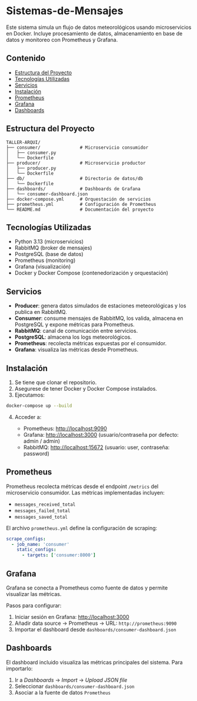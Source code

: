 # Sistemas-de-Mensajes
Este sistema simula un flujo de datos meteorológicos usando microservicios en Docker. Incluye procesamiento de datos, almacenamiento en base de datos y monitoreo con Prometheus y Grafana.
## Contenido

* [Estructura del Proyecto](#estructura-del-proyecto)
* [Tecnologías Utilizadas](#tecnologías-utilizadas)
* [Servicios](#servicios)
* [Instalación](#instalación)
* [Prometheus](#prometheus)
* [Grafana](#grafana)
* [Dashboards](#dashboards)

## Estructura del Proyecto

```
TALLER-ARQUI/
├── consumer/               # Microservicio consumidor
│   ├── consumer.py
│   └── Dockerfile
├── producer/               # Microservicio productor
│   ├── producer.py
│   └── Dockerfile
├── db/                     # Directorio de datos/db
│   └── Dockerfile
├── dashboards/             # Dashboards de Grafana
│   └── consumer-dashboard.json
├── docker-compose.yml      # Orquestación de servicios
├── prometheus.yml          # Configuración de Prometheus
└── README.md               # Documentación del proyecto
```
## Tecnologías Utilizadas

* Python 3.13 (microservicios)
* RabbitMQ (broker de mensajes)
* PostgreSQL (base de datos)
* Prometheus (monitoring)
* Grafana (visualización)
* Docker y Docker Compose (contenedorización y orquestación)

## Servicios

* **Producer**: genera datos simulados de estaciones meteorológicas y los publica en RabbitMQ.
* **Consumer**: consume mensajes de RabbitMQ, los valida, almacena en PostgreSQL y expone métricas para Prometheus.
* **RabbitMQ**: canal de comunicación entre servicios.
* **PostgreSQL**: almacena los logs meteorológicos.
* **Prometheus**: recolecta métricas expuestas por el consumidor.
* **Grafana**: visualiza las métricas desde Prometheus.

## Instalación

1. Se tiene que clonar el repositorio.
2. Asegurese de tener Docker y Docker Compose instalados.
3. Ejecutamos:

```bash
docker-compose up --build
```

4. Acceder a:

   * Prometheus: [http://localhost:9090](http://localhost:9090)
   * Grafana: [http://localhost:3000](http://localhost:3000) (usuario/contraseña por defecto: admin / admin)
   * RabbitMQ: [http://localhost:15672](http://localhost:15672) (usuario: user, contraseña: password)

## Prometheus

Prometheus recolecta métricas desde el endpoint `/metrics` del microservicio consumidor. Las métricas implementadas incluyen:

* `messages_received_total`
* `messages_failed_total`
* `messages_saved_total`

El archivo `prometheus.yml` define la configuración de scraping:

```yaml
scrape_configs:
  - job_name: 'consumer'
    static_configs:
      - targets: ['consumer:8000']
```

## Grafana

Grafana se conecta a Prometheus como fuente de datos y permite visualizar las métricas.

Pasos para configurar:

1. Iniciar sesión en Grafana: [http://localhost:3000](http://localhost:3000)
2. Añadir data source → Prometheus → URL: `http://prometheus:9090`
3. Importar el dashboard desde `dashboards/consumer-dashboard.json`

## Dashboards

El dashboard incluido visualiza las métricas principales del sistema. Para importarlo:

1. Ir a *Dashboards* → *Import* → *Upload JSON file*
2. Seleccionar `dashboards/consumer-dashboard.json`
3. Asociar a la fuente de datos `Prometheus`
